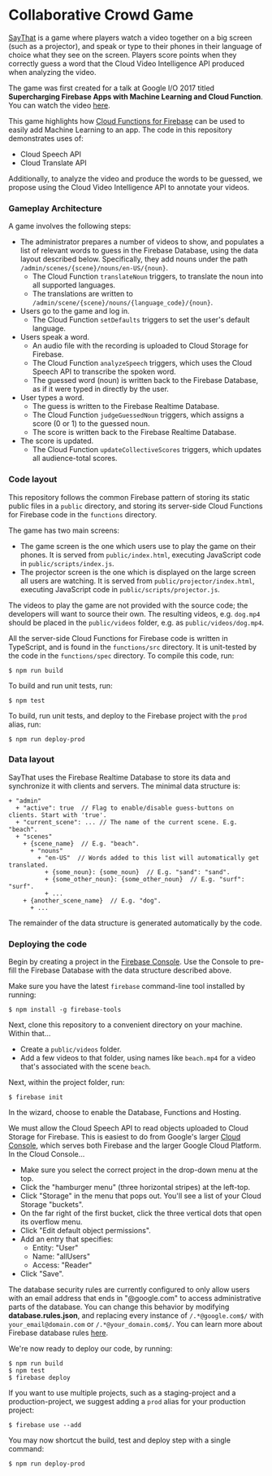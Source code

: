 # Collaborative Crowd Game #
 
[SayThat](https://saythat.io) is a game where players watch a video together on a big screen (such as a projector), and speak or type to their phones in their language of choice what they see on the screen. Players score points when they correctly guess a word that the Cloud Video Intelligence API produced when analyzing the video.

The game was first created for a talk at Google I/O 2017 titled **Supercharging Firebase Apps with Machine Learning and Cloud Function**. You can watch the video [here](https://www.youtube.com/watch?v=RdqV_N0sCpM).
 
This game highlights how [Cloud Functions for Firebase](https://firebase.google.com/docs/functions/) can be used to easily add Machine Learning to an app. The code in this repository demonstrates uses of:
 
* Cloud Speech API
* Cloud Translate API
 
Additionally, to analyze the video and produce the words to be guessed, we propose using the Cloud Video Intelligence API to annotate your videos. 
 
### Gameplay Architecture
A game involves the following steps:
 
* The administrator prepares a number of videos to show, and populates a list of relevant words to guess in the Firebase Database, using the data layout described below. Specifically, they add nouns under the path `/admin/scenes/{scene}/nouns/en-US/{noun}`.
  * The Cloud Function `translateNoun` triggers, to translate the noun into all supported languages.
  * The translations are written to `/admin/scene/{scene}/nouns/{language_code}/{noun}`.
* Users go to the game and log in.
  * The Cloud Function `setDefaults` triggers to set the user's default language.
* Users speak a word.
  * An audio file with the recording is uploaded to Cloud Storage for Firebase.
  * The Cloud Function `analyzeSpeech` triggers, which uses the Cloud Speech API to transcribe the spoken word.
  * The guessed word (noun) is written back to the Firebase Database, as if it were typed in directly by the user.
* User types a word.
  * The guess is written to the Firebase Realtime Database.
  * The Cloud Function `judgeGuessedNoun` triggers, which assigns a score (0 or 1) to the guessed noun.
  * The score is written back to the Firebase Realtime Database.
* The score is updated.
  * The Cloud Function `updateCollectiveScores` triggers, which updates all audience-total scores.
 
### Code layout
This repository follows the common Firebase pattern of storing its static public files in a `public` directory, and storing its server-side Cloud Functions for Firebase code in the `functions` directory.
 
The game has two main screens:
 
* The game screen is the one which users use to play the game on their phones. It is served from `public/index.html`, executing JavaScript code in `public/scripts/index.js`.
* The projector screen is the one which is displayed on the large screen all users are watching. It is served from `public/projector/index.html`, executing JavaScript code in `public/scripts/projector.js`.
 
The videos to play the game are not provided with the source code; the developers will want to source their own. The resulting videos, e.g. `dog.mp4` should be placed in the `public/videos` folder, e.g. as `public/videos/dog.mp4`.
 
All the server-side Cloud Functions for Firebase code is written in TypeScript, and is found in the `functions/src` directory. It is unit-tested by the code in the `functions/spec` directory. To compile this code, run:
 
```
$ npm run build
```
 
To build and run unit tests, run:
```
$ npm test
```
 
To build, run unit tests, and deploy to the Firebase project with the `prod` alias, run:
```
$ npm run deploy-prod
```
 
### Data layout
SayThat uses the Firebase Realtime Database to store its data and synchronize it with clients and servers. The minimal data structure is:
```
+ "admin"
  + "active": true  // Flag to enable/disable guess-buttons on clients. Start with 'true'.
  + "current_scene": ... // The name of the current scene. E.g. "beach".
  + "scenes"
    + {scene_name}  // E.g. "beach".
      + "nouns"
        + "en-US"  // Words added to this list will automatically get translated.
          + {some_noun}: {some_noun}  // E.g. "sand": "sand".
          + {some_other_noun}: {some_other_noun}  // E.g. "surf": "surf".
          + ...
    + {another_scene_name}  // E.g. "dog".
      + ...
```
The remainder of the data structure is generated automatically by the code. 
 
### Deploying the code
Begin by creating a project in the [Firebase Console](https://console.firebase.google.com/). Use the Console to pre-fill the Firebase Database with the data structure described above.
 
Make sure you have the latest `firebase` command-line tool installed by running:
```
$ npm install -g firebase-tools
```
 
Next, clone this repository to a convenient directory on your machine. Within that...
 
* Create a `public/videos` folder.
* Add a few videos to that folder, using names like `beach.mp4` for a video that's associated with the scene `beach`.
 
Next, within the project folder, run:
```
$ firebase init
```
In the wizard, choose to enable the Database, Functions and Hosting.
 
We must allow the Cloud Speech API to read objects uploaded to Cloud Storage for Firebase. This is easiest to do from Google's larger [Cloud Console](https://console.cloud.google.com/), which serves both Firebase and the larger Google Cloud Platform. In the Cloud Console...
 
* Make sure you select the correct project in the drop-down menu at the top.
* Click the "hamburger menu" (three horizontal stripes) at the left-top.
* Click "Storage" in the menu that pops out. You'll see a list of your Cloud Storage "buckets".
* On the far right of the first bucket, click the three vertical dots that open its overflow menu.
* Click "Edit default object permissions".
* Add an entry that specifies:
  * Entity: "User"
  * Name: "allUsers"
  * Access: "Reader"
* Click "Save".

The database security rules are currently configured to only allow users with an email address that ends in "@google.com" to access administrative parts of the database. You can change this behavior by modifying **database.rules.json**, and replacing every instance of `/.*@google.com$/` with `your_email@domain.com` or `/.*@your_domain.com$/`. You can learn more about Firebase database rules [here](https://firebase.google.com/docs/database/security/).
 
We're now ready to deploy our code, by running:
```
$ npm run build
$ npm test
$ firebase deploy
```
 
If you want to use multiple projects, such as a staging-project and a production-project, we suggest adding a `prod` alias for your production project:
```
$ firebase use --add
```
 
You may now shortcut the build, test and deploy step with a single command:
```
$ npm run deploy-prod
```
